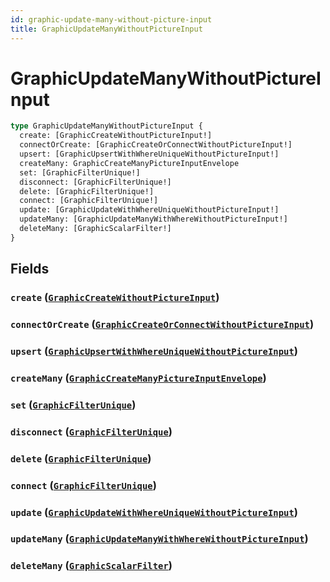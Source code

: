 ```yaml
---
id: graphic-update-many-without-picture-input
title: GraphicUpdateManyWithoutPictureInput
---
```


 # GraphicUpdateManyWithoutPictureInput





```graphql
type GraphicUpdateManyWithoutPictureInput {
  create: [GraphicCreateWithoutPictureInput!]
  connectOrCreate: [GraphicCreateOrConnectWithoutPictureInput!]
  upsert: [GraphicUpsertWithWhereUniqueWithoutPictureInput!]
  createMany: GraphicCreateManyPictureInputEnvelope
  set: [GraphicFilterUnique!]
  disconnect: [GraphicFilterUnique!]
  delete: [GraphicFilterUnique!]
  connect: [GraphicFilterUnique!]
  update: [GraphicUpdateWithWhereUniqueWithoutPictureInput!]
  updateMany: [GraphicUpdateManyWithWhereWithoutPictureInput!]
  deleteMany: [GraphicScalarFilter!]
}
```


## Fields

### `create` ([`GraphicCreateWithoutPictureInput`](/inputs/graphic-create-without-picture-input))




### `connectOrCreate` ([`GraphicCreateOrConnectWithoutPictureInput`](/inputs/graphic-create-or-connect-without-picture-input))




### `upsert` ([`GraphicUpsertWithWhereUniqueWithoutPictureInput`](/inputs/graphic-upsert-with-where-unique-without-picture-input))




### `createMany` ([`GraphicCreateManyPictureInputEnvelope`](/inputs/graphic-create-many-picture-input-envelope))




### `set` ([`GraphicFilterUnique`](/inputs/graphic-filter-unique))




### `disconnect` ([`GraphicFilterUnique`](/inputs/graphic-filter-unique))




### `delete` ([`GraphicFilterUnique`](/inputs/graphic-filter-unique))




### `connect` ([`GraphicFilterUnique`](/inputs/graphic-filter-unique))




### `update` ([`GraphicUpdateWithWhereUniqueWithoutPictureInput`](/inputs/graphic-update-with-where-unique-without-picture-input))




### `updateMany` ([`GraphicUpdateManyWithWhereWithoutPictureInput`](/inputs/graphic-update-many-with-where-without-picture-input))




### `deleteMany` ([`GraphicScalarFilter`](/inputs/graphic-scalar-filter))






